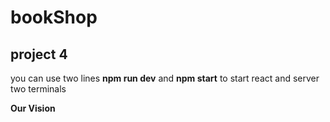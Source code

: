 
# bookShop
## project 4 
you can use two lines  **npm run dev**  and **npm start** to start react and server two terminals 

**Our Vision** 
